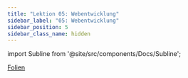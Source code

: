 ```yaml
---
title: "Lektion 05: Webentwicklung"
sidebar_label: "05: Webentwicklung"
sidebar_position: 5
sidebar_class_name: hidden
---
```


import Subline from '@site/src/components/Docs/Subline';

<Subline text="TODO! SUBLINE" />

[Folien](https://docs.google.com/presentation/d/14EoCps17dZHYhCic13CM6KHBDhbAWhxDDTiuiPZs7M4)
